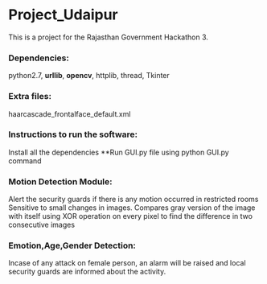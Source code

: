 # Project_Udaipur
This is a project for the Rajasthan Government Hackathon 3.

### Dependencies:
python2.7,
**urllib**,
**opencv**,
httplib,
thread,
Tkinter

### Extra files:
haarcascade_frontalface_default.xml

### Instructions to run the software:

Install all the dependencies
**Run GUI.py file using python GUI.py command

### Motion Detection Module:
Alert the security guards if there is any motion occurred in restricted rooms
Sensitive to small changes in images.
Compares gray version of the image with itself using XOR operation on every pixel to find the difference in two consecutive images

### Emotion,Age,Gender Detection:
Incase of any attack on female person, an alarm will be raised and local security guards are informed about the activity.
